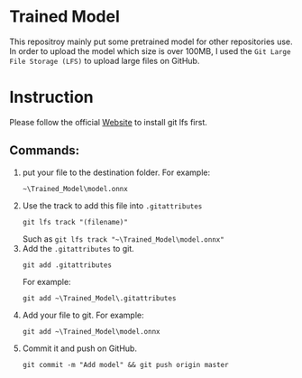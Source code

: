 # Trained Model

This repositroy mainly put some pretrained model for other repositories use.
In order to upload the model which size is over 100MB, I used the `Git Large File Storage (LFS)` to upload large files on GitHub.

# Instruction

Please follow the official [Website](https://git-lfs.github.com./) to install git lfs first. 

## Commands:

1. put your file to the destination folder. 
   For example:
   ```
   ~\Trained_Model\model.onnx
   ```
2. Use the track to add this file into `.gitattributes`
   ```
   git lfs track "(filename)"
   ```
    Such as `git lfs track "~\Trained_Model\model.onnx"`
3. Add the `.gitattributes` to git.
   ```
   git add .gitattributes
   ```
   For example:
   ```
   git add ~\Trained_Model\.gitattributes
   ```
4. Add your file to git.
   For example:
   ```
   git add ~\Trained_Model\model.onnx
   ```
5. Commit it and push on GitHub.
   ```
   git commit -m "Add model" && git push origin master
   ```